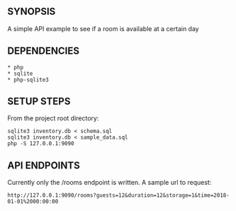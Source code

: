 ## SYNOPSIS
A simple API example to see if a room is available at a certain day

## DEPENDENCIES
    * php
    * sqlite
    * php-sqlite3

## SETUP STEPS
From the project root directory:
```
sqlite3 inventory.db < schema.sql
sqlite3 inventory.db < sample_data.sql
php -S 127.0.0.1:9090
```

## API ENDPOINTS
Currently only the /rooms endpoint is written.
A sample url to request:
```
http://127.0.0.1:9090/rooms?guests=12&duration=12&storage=1&time=2018-01-01%2000:00:00
```

